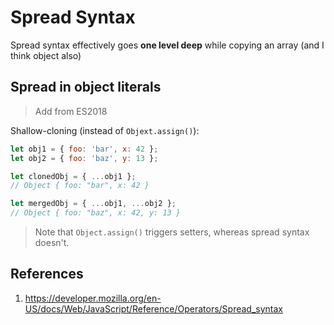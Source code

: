 # Spread Syntax

Spread syntax effectively goes **one level deep** while copying an array (and I think object also)

## Spread in object literals

> Add from ES2018

Shallow-cloning (instead of `Objext.assign()`):

```javascript
let obj1 = { foo: 'bar', x: 42 };
let obj2 = { foo: 'baz', y: 13 };

let clonedObj = { ...obj1 };
// Object { foo: "bar", x: 42 }

let mergedObj = { ...obj1, ...obj2 };
// Object { foo: "baz", x: 42, y: 13 }

```

> Note that `Object.assign()` triggers setters, whereas spread syntax doesn't.

## References

1. https://developer.mozilla.org/en-US/docs/Web/JavaScript/Reference/Operators/Spread_syntax
